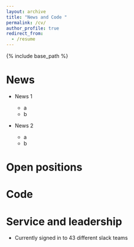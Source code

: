 ```yaml
---
layout: archive
title: "News and Code "
permalink: /cv/
author_profile: true
redirect_from:
  - /resume
---
```


{% include base_path %}

News
======
* News 1 
  * a
  * b

* News 2
  * a
  * b
  

Open positions 
======

Code 
======

Service and leadership
======
* Currently signed in to 43 different slack teams
